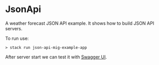 # JsonApi 

A weather forecast JSON API example. It shows how to build JSON API servers.

To run use:

```
> stack run json-api-mig-example-app
```

After server start we can test it with [Swagger UI](http://localhost:8085/swagger-ui/index.html).

